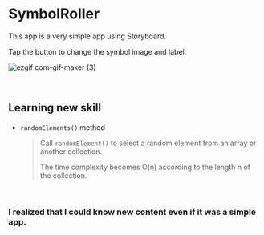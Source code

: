 # SymbolRoller
This app is a very simple app using Storyboard.

Tap the button to change the symbol image and label.

![ezgif com-gif-maker (3)](https://user-images.githubusercontent.com/75382687/175046115-bcb926ac-cc49-4dd2-8481-652c51e1c6c0.gif)

<br>

## Learning new skill

- `randomElements()` method
  > Call `randomElement()` to select a random element from an array or another collection.
  > 
  > The time complexity becomes O(n) according to the length n of the collection.
  > 

<br>

### I realized that I could know new content even if it was a simple app.
